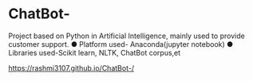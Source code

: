 # ChatBot-
Project based on Python in Artificial Intelligence, mainly used to provide customer support. ● Platform used- Anaconda(jupyter notebook) ● Libraries used-Scikit learn, NLTK, ChatBot corpus,et



 https://rashmi3107.github.io/ChatBot-/
